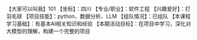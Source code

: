 【大家可以叫我】101
【坐标】：四川
【专业/职业】：软件工程
【兴趣爱好】：打羽毛球
【项目技能】：python、数据分析、LLM
【组队情况】：已组队
【本课程学习基础】：有基本AI相关知识和经验
【本期活动目标】：在项目中学习，深化对大模型的理解，构建一个完整的项目